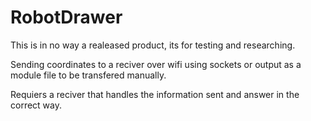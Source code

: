 # RobotDrawer
This is in no way a realeased product, its for testing and researching.

Sending coordinates to a reciver over wifi using sockets or output as a module file to be transfered manually.

Requiers a reciver that handles the information sent and answer in the correct way.


